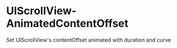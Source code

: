 UIScrollView-AnimatedContentOffset
==================================

Set UIScrollView's contentOffset animated with duration and curve
